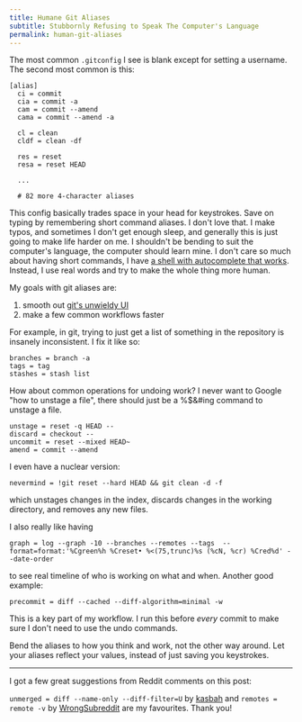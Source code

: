 ```yaml
---
title: Humane Git Aliases
subtitle: Stubbornly Refusing to Speak The Computer's Language
permalink: human-git-aliases
---
```


The most common `.gitconfig` I see is blank except for setting a username. The second most common is this:

```
[alias]
  ci = commit
  cia = commit -a
  cam = commit --amend
  cama = commit --amend -a

  cl = clean
  cldf = clean -df

  res = reset
  resa = reset HEAD

  ...

  # 82 more 4-character aliases
```

This config basically trades space in your head for keystrokes. Save on typing by remembering short command aliases. I don't love that. I make typos, and sometimes I don't get enough sleep, and generally this is just going to make life harder on me. I shouldn't be bending to suit the computer's language, the computer should learn mine. I don't care so much about having short commands, I have [a shell with autocomplete that works](http://fishshell.com/). Instead, I use real words and try to make the whole thing more human.

My goals with git aliases are:

1. smooth out [git's unwieldy UI](http://stevelosh.com/blog/2013/04/git-koans/)
2. make a few common workflows faster

For example, in git, trying to just get a list of something in the repository is insanely inconsistent. I fix it like so:

```
branches = branch -a
tags = tag
stashes = stash list
```

How about common operations for undoing work? I never want to Google "how to unstage a file", there should just be a %$&#ing command to unstage a file.

```
unstage = reset -q HEAD --
discard = checkout --
uncommit = reset --mixed HEAD~
amend = commit --amend
```

I even have a nuclear version:

```
nevermind = !git reset --hard HEAD && git clean -d -f
```

which unstages changes in the index, discards changes in the working directory, and removes any new files.

I also really like having

```
graph = log --graph -10 --branches --remotes --tags  --format=format:'%Cgreen%h %Creset• %<(75,trunc)%s (%cN, %cr) %Cred%d' --date-order
```

to see real timeline of who is working on what and when. Another good example:

```
precommit = diff --cached --diff-algorithm=minimal -w
```

This is a key part of my workflow. I run this before _every_ commit to make sure I don't need to use the undo commands.

Bend the aliases to how you think and work, not the other way around. Let your aliases reflect your values, instead of just saving you keystrokes.


---

I got a few great suggestions from Reddit comments on this post:

`unmerged = diff --name-only --diff-filter=U` by [kasbah](https://www.reddit.com/user/kasbah) and `remotes = remote -v` by [WrongSubreddit](https://www.reddit.com/user/WrongSubreddit) are my favourites. Thank you!
